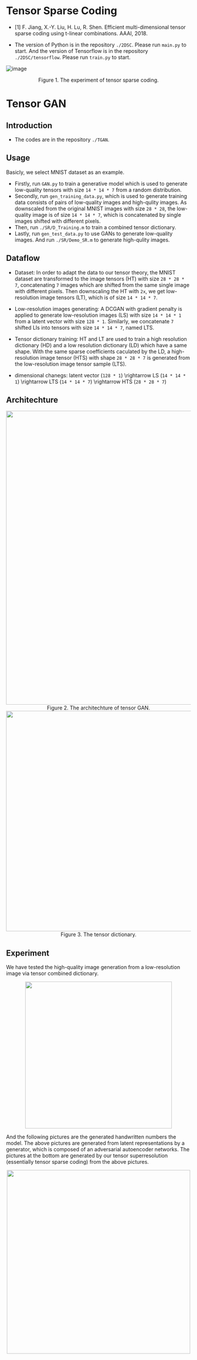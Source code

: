 # Tensor Sparse Coding

- [1] F. Jiang, X.-Y. Liu, H. Lu, R. Shen. Efficient multi-dimensional tensor sparse coding using t-linear combinations. AAAI, 2018.

- The version of Python is in the repository `./2DSC`. Please run `main.py` to start. And the version of Tensorflow is in the repository `./2DSC/tensorflow`. Please run `train.py` to start. 

![image](https://github.com/hust512/Tensor-GAN/blob/master/pics/balloon_sc_result.png)

<div align=center>Figure 1. The experiment of tensor sparse coding.</div>

# Tensor GAN

## Introduction
- The codes are in the repository `./TGAN`.

## Usage
Basicly, we select MNIST dataset as an example.
- Firstly, run `GAN.py` to train a generative model which is used to generate low-quality tensors with size `14 * 14 * 7` from a random distribution. 
- Secondly, run `gen_training_data.py`, which is used to generate training data consists of pairs of low-quality images and high-qulity images. As downscaled from the original MNIST images with size `28 * 28`, the low-quality image is of size `14 * 14 * 7`, which is concatenated by single images shifted with different pixels. 
- Then, run `./SR/D_Training.m` to train a combined tensor dictionary.
- Lastly, run `gen_test_data.py` to use GANs to generate low-quality images. And run `./SR/Demo_SR.m` to generate high-qulity images.

## Dataflow
- Dataset: In order to adapt the data to our tensor theory, the MNIST dataset are transformed to the image tensors (HT) with size `28 * 28 * 7`, concatenating `7` images which are shifted from the same single image with different pixels. Then downscaling the HT with `2x`, we get low-resolution image tensors (LT), which is of size `14 * 14 * 7`.

- Low-resolution images generating: A DCGAN with gradient penalty is applied to generate low-resolution images (LS) with size `14 * 14 * 1` from a latent vector with size `128 * 1`. Similarly, we concatenate `7` shifted LIs into tensors with size `14 * 14 * 7`, named LTS.

- Tensor dictionary training: HT and LT are used to train a high resolution dictionary (HD) and a low resolution dictionary (LD) which have a same shape. With the same sparse coefficients caculated by the LD, a high-resolution image tensor (HTS) with shape `28 * 28 * 7` is generated from the low-resolution image tensor sample (LTS). 

- dimensional chanegs: latent vector (`128 * 1`) \rightarrow LS (`14 * 14 * 1`) \rightarrow LTS (`14 * 14 * 7`) \rightarrow  HTS (`28 * 28 * 7`)

## Architechture
<div align=center><img width="800" src="https://github.com/hust512/Tensor-GAN/blob/master/pics/arch.jpg"/></div>

<div align=center>Figure 2. The architechture of tensor GAN.</div>

<div align=center><img width="600" src="https://github.com/hust512/Tensor-GAN/blob/master/pics/dict.png"/></div>
<div align=center> Figure 3. The tensor dictionary.</div>

## Experiment
We have tested the high-quality image generation from a low-resolution image via tensor combined dictionary.

<div align=center><img width="400" src="https://github.com/hust512/Tensor-GAN/blob/master/pics/balloons_sr_result.png"/></div>

And the following pictures are the generated handwritten numbers the model. The above pictures are generated from latent representations by a generator, which is composed of an adversarial autoencoder networks. The pictures at the bottom are generated by our tensor superresolution (essentially tensor sparse coding) from the above pictures.

<div align=center><img width="500" src="https://github.com/hust512/Tensor-GAN/blob/master/pics/mnist.png"/></div>
